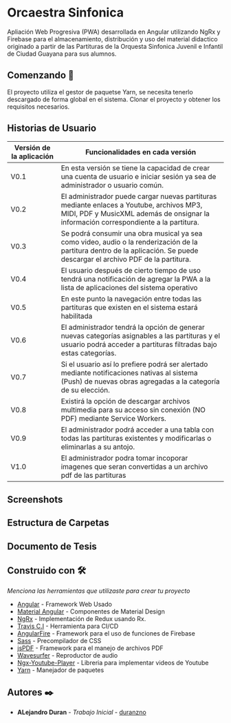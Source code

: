 # Orcaestra Sinfonica

Apliación Web Progresiva (PWA) desarrollada en Angular utilizando NgRx y Firebase para el almacenamiento, distribución y uso del material didactico originado a partir de las Partituras de la Orquesta Sinfonica Juvenil e Infantil de Ciudad Guayana para sus alumnos.

## Comenzando 🚀

El proyecto utiliza el gestor de paquetse Yarn, se necesita tenerlo descargado de forma global en el sistema. 
Clonar el proyecto y obtener los requisitos necesarios.


## Historias de Usuario
| Versión de la aplicación | Funcionalidades en cada versión                                                                                                                                                   |
| ------------------------ | --------------------------------------------------------------------------------------------------------------------------------------------------------------------------------- |
| V0.1                     | En esta versión se tiene la capacidad de crear una cuenta de usuario e iniciar sesión ya sea de administrador o usuario común.                                                    |
| V0.2                     | El administrador puede cargar nuevas partituras mediante enlaces a Youtube, archivos MP3, MIDI, PDF y MusicXML además de  onsignar la información correspondiente a la partitura. |
| V0.3                     | Se podrá consumir una obra musical ya sea como video, audio o la renderización de la partitura dentro de la aplicación. Se puede descargar el archivo PDF de la partitura.        |
| V0.4                     | El usuario después de cierto tiempo de uso tendrá una notificación de agregar la PWA a la lista de aplicaciones del sistema operativo                                             |
| V0.5                     | En este punto la navegación entre todas las partituras que existen en el sistema estará habilitada                                                                                |
| V0.6                     | El administrador tendrá la opción de generar nuevas categorías asignables a las partituras y el usuario podrá acceder a partituras filtradas bajo estas categorías.               |
| V0.7                     | Si el usuario así lo prefiere podrá ser alertado mediante notificaciones nativas al sistema (Push) de nuevas obras agregadas a la categoría de su elección.                       |
| V0.8                     | Existirá la opción de descargar archivos multimedia para su acceso sin conexión (NO PDF) mediante Service Workers.                                                                |
| V0.9                     | El administrador podrá acceder a una tabla con todas las partituras existentes y modificarlas o eliminarlas a su antojo.                                                          |
| V1.0                     | El administrador podra tomar incoporar imagenes que seran convertidas a un archivo pdf de las partituras                                                                          |
## Screenshots
## Estructura de Carpetas
## Documento de Tesis
## Construido con 🛠️

_Menciona las herramientas que utilizaste para crear tu proyecto_

* [Angular](http://www.dropwizard.io/1.0.2/docs/) - Framework Web Usado
* [Material Angular](http://www.dropwizard.io/1.0.2/docs/) - Componentes de Material Design
* [NgRx](http://www.dropwizard.io/1.0.2/docs/) - Implementación de Redux usando Rx.
* [Travis C.I](http://www.dropwizard.io/1.0.2/docs/) - Herramienta para CI/CD
* [AngularFire](http://www.dropwizard.io/1.0.2/docs/) - Framework para el uso de funciones de Firebase 
* [Sass](http://www.dropwizard.io/1.0.2/docs/) - Precompilador de CSS
* [jsPDF](http://www.dropwizard.io/1.0.2/docs/) - Framework para el manejo de archivos PDF
* [Wavesurfer](http://www.dropwizard.io/1.0.2/docs/) - Reproductor de audio
* [Ngx-Youtube-Player](http://www.dropwizard.io/1.0.2/docs/) - Libreria para implementar videos de Youtube
* [Yarn](http://www.dropwizard.io/1.0.2/docs/) - Manejador de paquetes



## Autores ✒️

* **ALejandro Duran** - *Trabajo Inicial* - [duranzno](https://github.com/duranzno)


